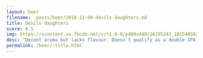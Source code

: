 ```yaml
---
layout: beer
filename: _posts/beer/2016-11-09-devils-daughters.md
title: Devils daughters
score: 6.5
img: https://scontent.xx.fbcdn.net/v/t1.0-0/p480x480/16195243_10154858221453745_269799344588990698_n.jpg?oh=36fa902bb3aa51fe32d3435d519af2fe&oe=5905C9D7
desc: "Decent aroma but lacks flavour. Doesn't qualify as a double IPA but still decent. Too many cheap hops I think"
permalink: /beer/:title.html
---
```

